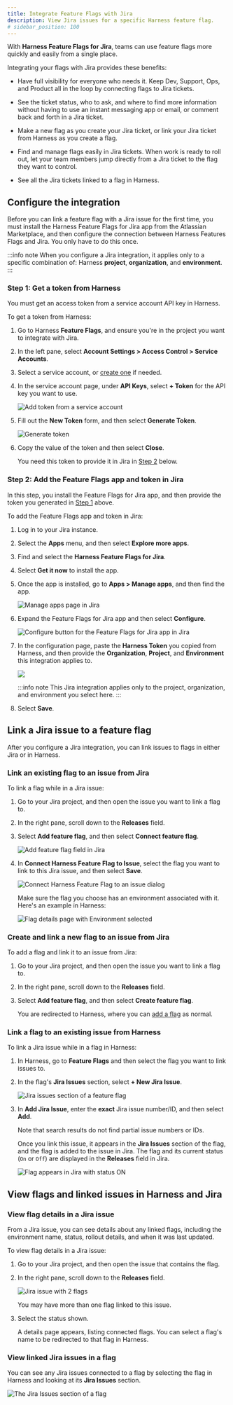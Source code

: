 ```yaml
---
title: Integrate Feature Flags with Jira
description: View Jira issues for a specific Harness feature flag.
# sidebar_position: 100
---
```


With **Harness Feature Flags for Jira**, teams can use feature flags more quickly and easily from a single place.

Integrating your flags with Jira provides these benefits:

- Have full visibility for everyone who needs it. Keep Dev, Support, Ops, and Product all in the loop by connecting flags to Jira tickets. 

- See the ticket status, who to ask, and where to find more information without having to use an instant messaging app or email, or comment back and forth in a Jira ticket.

- Make a new flag as you create your Jira ticket, or link your Jira ticket from Harness as you create a flag. 

- Find and manage flags easily in Jira tickets. When work is ready to roll out, let your team members jump directly from a Jira ticket to the flag they want to control.

- See all the Jira tickets linked to a flag in Harness.

## Configure the integration

Before you can link a feature flag with a Jira issue for the first time, you must install the Harness Feature Flags for Jira app from the Atlassian Marketplace, and then configure the connection between Harness Features Flags and Jira. You only have to do this once. 

:::info note
When you configure a Jira integration, it applies only to a specific combination of: Harness **project**, **organization**, and **environment**.
:::

### Step 1: Get a token from Harness

You must get an access token from a service account API key in Harness.

To get a token from Harness:

1. Go to Harness **Feature Flags**, and ensure you're in the project you want to integrate with Jira.
1. In the left pane, select **Account Settings > Access Control > Service Accounts**.
1. Select a service account, or [create one](/docs/platform/role-based-access-control/add-and-manage-service-account/) if needed. 
1. In the service account page, under **API Keys**, select **+ Token** for the API key you want to use.

    ![Add token from a service account](./static/jira-add-token-from-service-account.png) 

1. Fill out the **New Token** form, and then select **Generate Token**.

    ![Generate token](./static/jira-generate-token.png)

1. Copy the value of the token and then select **Close**.

    You need this token to provide it in Jira in [Step 2](#step-2-add-the-feature-flags-app-in-jira) below.

### Step 2: Add the Feature Flags app and token in Jira

In this step, you install the Feature Flags for Jira app, and then provide the token you generated in [Step 1](#step-1-get-a-token-from-harness) above.

To add the Feature Flags app and token in Jira:

1. Log in to your Jira instance. 
1. Select the **Apps** menu, and then select **Explore more apps**.
1. Find and select the **Harness Feature Flags for Jira**.
1. Select **Get it now** to install the app.
1. Once the app is installed, go to **Apps > Manage apps**, and then find the app.

    ![Manage apps page in Jira](./static/jira-config1-manage-apps.png)

1. Expand the Feature Flags for Jira app and then select **Configure**.

    ![Configure button for the Feature Flags for Jira app in Jira](./static/jira-config2-config-button.png)

1. In the configuration page, paste the **Harness Token** you copied from Harness, and then provide the **Organization**, **Project**, and **Environment** this integration applies to.

    ![](./static/jira-config3-ff-paste-token.png) 

    :::info note
    This Jira integration applies only to the project, organization, and environment you select here.
    :::

1. Select **Save**.

## Link a Jira issue to a feature flag

After you configure a Jira integration, you can link issues to flags in either Jira or in Harness.

### Link an existing flag to an issue from Jira

To link a flag while in a Jira issue: 
 
1. Go to your Jira project, and then open the issue you want to link a flag to.
1. In the right pane, scroll down to the **Releases** field. 
1. Select **Add feature flag**, and then select **Connect feature flag**.

    ![Add feature flag field in Jira](./static/jira-connectff-in-jira1.png)

1. In **Connect Harness Feature Flag to Issue**, select the flag you want to link to this Jira issue, and then select **Save**. 
    
    ![Connect Harness Feature Flag to an issue dialog](./static/jira-connectff-in-jira2.png)

    Make sure the flag you choose has an environment associated with it. Here's an example in Harness: 

    ![Flag details page with Environment selected](./static/jira-flag-environment-dropdown.png)

### Create and link a new flag to an issue from Jira

To add a flag and link it to an issue from Jira:

1. Go to your Jira project, and then open the issue you want to link a flag to.
1. In the right pane, scroll down to the **Releases** field. 
1. Select **Add feature flag**, and then select **Create feature flag**.

    You are redirected to Harness, where you can [add a flag](/docs/feature-flags/ff-using-flags/ff-creating-flag/create-a-feature-flag) as normal.


### Link a flag to an existing issue from Harness

To link a Jira issue while in a flag in Harness:

1. In Harness, go to **Feature Flags** and then select the flag you want to link issues to.
1. In the flag's **Jira Issues** section, select **+ New Jira Issue**.

    ![Jira issues section of a feature flag](./static/jira-ff-with-jira-list.png)

1. In **Add Jira Issue**, enter the **exact** Jira issue number/ID, and then select **Add**.

    Note that search results do not find partial issue numbers or IDs.

    Once you link this issue, it appears in the **Jira Issues** section of the flag, and the flag is added to the issue in Jira. The flag and its current status (`On` or `Off`) are displayed in the **Releases** field in Jira.

    ![Flag appears in Jira with status ON](./static/jira-newflag-in-jira.png)


## View flags and linked issues in Harness and Jira

### View flag details in a Jira issue

From a Jira issue, you can see details about any linked flags, including the environment name, status, rollout details, and when it was last updated.

To view flag details in a Jira issue:

1. Go to your Jira project, and then open the issue that contains the flag.
3. In the right pane, scroll down to the **Releases** field.

    ![Jira issue with 2 flags](./static/jira-flag-status-2flags.png)

    You may have more than one flag linked to this issue. 

4. Select the status shown.

    A details page appears, listing connected flags. You can select a flag's name to be redirected to that flag in Harness.

### View linked Jira issues in a flag

You can see any Jira issues connected to a flag by selecting the flag in Harness and looking at its **Jira Issues** section.

![The Jira Issues section of a flag](./static/jira-flag-issues-section.png)


